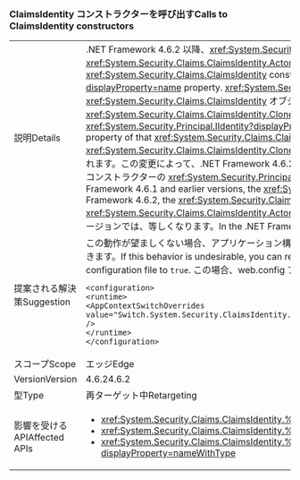 ### <a name="calls-to-claimsidentity-constructors"></a><span data-ttu-id="00fa0-101">ClaimsIdentity コンストラクターを呼び出す</span><span class="sxs-lookup"><span data-stu-id="00fa0-101">Calls to ClaimsIdentity constructors</span></span>

|   |   |
|---|---|
|<span data-ttu-id="00fa0-102">説明</span><span class="sxs-lookup"><span data-stu-id="00fa0-102">Details</span></span>|<span data-ttu-id="00fa0-103">.NET Framework 4.6.2 以降、<xref:System.Security.Claims.ClaimsIdentity> コンストラクターと <xref:System.Security.Principal.IIdentity?displayProperty=name> パラメーターの組み合わせで <xref:System.Security.Claims.ClaimsIdentity.Actor?displayProperty=name> プロパティが設定されるしくみに変更があります。</span><span class="sxs-lookup"><span data-stu-id="00fa0-103">Starting with the .NET Framework 4.6.2, there is a change in how <xref:System.Security.Claims.ClaimsIdentity> constructors with an <xref:System.Security.Principal.IIdentity?displayProperty=name> parameter set the <xref:System.Security.Claims.ClaimsIdentity.Actor?displayProperty=name> property.</span></span> <span data-ttu-id="00fa0-104"><xref:System.Security.Principal.IIdentity?displayProperty=name> 引数が <xref:System.Security.Claims.ClaimsIdentity> オブジェクトで、その <xref:System.Security.Claims.ClaimsIdentity> オブジェクトの <xref:System.Security.Claims.ClaimsIdentity.Actor?displayProperty=name> プロパティが <code>null</code> ではない場合、<xref:System.Security.Claims.ClaimsIdentity.Clone> メソッドを使用して <xref:System.Security.Claims.ClaimsIdentity.Actor?displayProperty=name> プロパティがアタッチされます。</span><span class="sxs-lookup"><span data-stu-id="00fa0-104">If the <xref:System.Security.Principal.IIdentity?displayProperty=name> argument is a <xref:System.Security.Claims.ClaimsIdentity> object, and the <xref:System.Security.Claims.ClaimsIdentity.Actor?displayProperty=name> property of that <xref:System.Security.Claims.ClaimsIdentity> object is not <code>null</code>, the <xref:System.Security.Claims.ClaimsIdentity.Actor?displayProperty=name> property is attached by using the <xref:System.Security.Claims.ClaimsIdentity.Clone> method.</span></span> <span data-ttu-id="00fa0-105">Framework 4.6.1 以前のバージョンでは、<xref:System.Security.Claims.ClaimsIdentity.Actor?displayProperty=name> プロパティは既存の参照として付けられます。この変更によって、.NET Framework 4.6.2 以降、新しい <xref:System.Security.Claims.ClaimsIdentity> オブジェクトの <xref:System.Security.Claims.ClaimsIdentity.Actor?displayProperty=name> プロパティはコンストラクターの <xref:System.Security.Principal.IIdentity?displayProperty=name> 引数の <xref:System.Security.Claims.ClaimsIdentity.Actor?displayProperty=name> プロパティとは等しくなくなります。</span><span class="sxs-lookup"><span data-stu-id="00fa0-105">In the Framework 4.6.1 and earlier versions, the <xref:System.Security.Claims.ClaimsIdentity.Actor?displayProperty=name> property is attached as an existing reference.Because of this change, starting with the .NET Framework 4.6.2, the <xref:System.Security.Claims.ClaimsIdentity.Actor?displayProperty=name> property of the new <xref:System.Security.Claims.ClaimsIdentity> object is not equal to the <xref:System.Security.Claims.ClaimsIdentity.Actor?displayProperty=name> property of the constructor's <xref:System.Security.Principal.IIdentity?displayProperty=name> argument.</span></span> <span data-ttu-id="00fa0-106">.NET Framework 4.6.1 以前のバージョンでは、等しくなります。</span><span class="sxs-lookup"><span data-stu-id="00fa0-106">In the .NET Framework 4.6.1 and earlier versions, it is equal.</span></span>|
|<span data-ttu-id="00fa0-107">提案される解決策</span><span class="sxs-lookup"><span data-stu-id="00fa0-107">Suggestion</span></span>|<span data-ttu-id="00fa0-108">この動作が望ましくない場合、アプリケーション構成ファイルで <code>Switch.System.Security.ClaimsIdentity.SetActorAsReferenceWhenCopyingClaimsIdentity</code> スイッチを <code>true</code> に設定して以前の動作を復元することができます。</span><span class="sxs-lookup"><span data-stu-id="00fa0-108">If this behavior is undesirable, you can restore the previous behavior by setting the <code>Switch.System.Security.ClaimsIdentity.SetActorAsReferenceWhenCopyingClaimsIdentity</code> switch in your application configuration file to <code>true</code>.</span></span> <span data-ttu-id="00fa0-109">この場合、web.config ファイルの <code>&lt;runtime&gt;</code> セクションに次を追加します。</span><span class="sxs-lookup"><span data-stu-id="00fa0-109">This requires that you add the following to the <code>&lt;runtime&gt;</code> section of your web.config file:</span></span><pre><code class="language-xml">&lt;configuration&gt;&#13;&#10;&lt;runtime&gt;&#13;&#10;&lt;AppContextSwitchOverrides value=&quot;Switch.System.Security.ClaimsIdentity.SetActorAsReferenceWhenCopyingClaimsIdentity=true&quot; /&gt;&#13;&#10;&lt;/runtime&gt;&#13;&#10;&lt;/configuration&gt;&#13;&#10;</code></pre>|
|<span data-ttu-id="00fa0-110">スコープ</span><span class="sxs-lookup"><span data-stu-id="00fa0-110">Scope</span></span>|<span data-ttu-id="00fa0-111">エッジ</span><span class="sxs-lookup"><span data-stu-id="00fa0-111">Edge</span></span>|
|<span data-ttu-id="00fa0-112">Version</span><span class="sxs-lookup"><span data-stu-id="00fa0-112">Version</span></span>|<span data-ttu-id="00fa0-113">4.6.2</span><span class="sxs-lookup"><span data-stu-id="00fa0-113">4.6.2</span></span>|
|<span data-ttu-id="00fa0-114">型</span><span class="sxs-lookup"><span data-stu-id="00fa0-114">Type</span></span>|<span data-ttu-id="00fa0-115">再ターゲット中</span><span class="sxs-lookup"><span data-stu-id="00fa0-115">Retargeting</span></span>|
|<span data-ttu-id="00fa0-116">影響を受ける API</span><span class="sxs-lookup"><span data-stu-id="00fa0-116">Affected APIs</span></span>|<ul><li><xref:System.Security.Claims.ClaimsIdentity.%23ctor(System.Security.Principal.IIdentity)?displayProperty=nameWithType></li><li><xref:System.Security.Claims.ClaimsIdentity.%23ctor(System.Security.Principal.IIdentity,System.Collections.Generic.IEnumerable{System.Security.Claims.Claim})?displayProperty=nameWithType></li><li><xref:System.Security.Claims.ClaimsIdentity.%23ctor(System.Security.Principal.IIdentity,System.Collections.Generic.IEnumerable{System.Security.Claims.Claim},System.String,System.String,System.String)?displayProperty=nameWithType></li></ul>|

